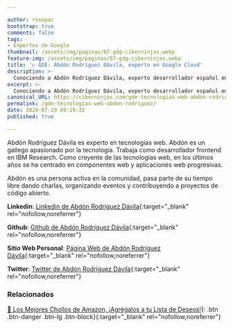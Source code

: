 ```yaml
---

author: rosepac
bootstrap: true
comments: false
tags:
- Expertos de Google
thumbnail: /assets/img/paginas/07-gdg-ciberninjas.webp
feature-img: /assets/img/paginas/07-gdg-ciberninjas.webp
title: '▷ GDE: Abdón Rodríguez Dávila, experto en Google Cloud'
description: >-
  Conociendo a Abdón Rodríguez Dávila, experto desarrollador español en la tecnología G Suite he incluido en el programa de Expertos de Desarrolladores de Google 2020.
excerpt: >-
  Conociendo a Abdón Rodríguez Dávila, experto desarrollador español en la tecnología G Suite he incluido en el programa de Expertos de Desarrolladores de Google 2020.
canonical_URL: https://ciberninjas.com/gde-tecnologias-web-abdon-rodriguez/
permalink: /gde-tecnologias-web-abdon-rodriguez/
date: 2020-07-29 09:19:32
published: true

---
```


Abdón Rodríguez Dávila es experto en tecnologías web. Abdón es un gallego apasionado por la tecnología. Trabaja como desarrollador frontend en IBM Research. Como creyente de las tecnologías web, en los últimos años se ha centrado en componentes web y aplicaciones web progresivas.

Abdón es una persona activa en la comunidad, pasa parte de su tiempo libre dando charlas, organizando eventos y contribuyendo a proyectos de código abierto.

**Linkedin**: [Linkedin de Abdón Rodríguez Dávila](https://www.linkedin.com/in/abdonrd){:target="_blank" rel="nofollow,noreferrer"}

**Github**: [Github de Abdón Rodríguez Dávila](https://github.com/abdonrd){:target="_blank" rel="nofollow,noreferrer"}

**Sitio Web Personal**: [Página Web de Abdón Rodríguez Dávila](https://abdonrd.com/){:target="_blank" rel="nofollow,noreferrer"}

**Twitter**: [Twitter de Abdón Rodríguez Dávila](https://twitter.com/abdonrd){:target="_blank" rel="nofollow,noreferrer"}
<!-- https://developers.google.com/community/experts/directory/profile/profile-carlos_sanchez -->

### **Relacionados** <!-- omit in toc -->

[🛒 Los Mejores Chollos de Amazon, ¡Agrégalos a tu Lista de Deseos!](/amazon/ "Los Mejores Chollos de Amazon, Ofertas Flash, Black Monday y Amazon Prime Day"){: .btn .btn-danger .btn-lg .btn-block}{:target="_blank" rel="nofollow,noreferrer"}